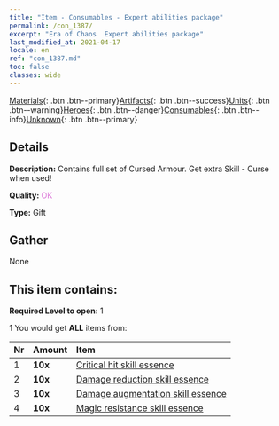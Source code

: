 ```yaml
---
title: "Item - Consumables - Expert abilities package"
permalink: /con_1387/
excerpt: "Era of Chaos  Expert abilities package"
last_modified_at: 2021-04-17
locale: en
ref: "con_1387.md"
toc: false
classes: wide
---
```

 [Materials](/Items/){: .btn .btn--primary}[Artifacts](/Items/Artifacts/){: .btn .btn--success}[Units](/Items/Units/){: .btn .btn--warning}[Heroes](/Items/Heroes/){: .btn .btn--danger}[Consumables](/Items/Consumables/){: .btn .btn--info}[Unknown](/Items/Unknown/){: .btn .btn--primary}

## Details
 **Description:** Contains full set of Cursed Armour. Get extra Skill - Curse when used!

 **Quality:** <span style="color: #DA70D6">OK</span>

 **Type:** Gift

## Gather

  None

## This item contains:

 **Required Level to open:** 1

 1 You would get **ALL** items  from:

  | Nr | Amount |     Item    |
  |:---|:-------|:------------|
  | 1 |  **10x** | [Critical hit skill essence](/Items/con_1115/) |  | 
  | 2 |  **10x** | [Damage reduction skill essence](/Items/con_1116/) |  | 
  | 3 |  **10x** | [Damage augmentation skill essence](/Items/con_1117/) |  | 
  | 4 |  **10x** | [Magic resistance skill essence](/Items/con_1118/) |  | 

